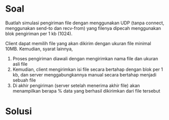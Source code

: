 # Soal

Buatlah simulasi pengiriman file dengan menggunakan UDP (tanpa connect, menggunakan send-to dan recv-from) yang filenya dipecah menggunakan blok pengiriman per 1 kb (1024).

Client dapat memilih file yang akan dikirim dengan ukuran file minimal 10MB. Kemudian, syarat lainnya,

1. Proses pengiriman diawali dengan mengirimkan nama file dan ukuran asli file
2. Kemudian, client mengirimkan isi file secara bertahap dengan blok per 1 kb, dan server menggabungkannya manual secara bertahap menjadi sebuah file
3. Di akhir pengiriman (server setelah menerima akhir file) akan menampilkan berapa % data yang berhasil dikirimkan dari file tersebut

# Solusi
